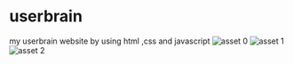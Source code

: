 # userbrain
my userbrain website by using html ,css and javascript
![asset 0](https://user-images.githubusercontent.com/119964722/208293305-1595647d-5eb8-408b-8627-becb61f6452a.png)
![asset 1](https://user-images.githubusercontent.com/119964722/208293367-71510f92-7899-42fa-836d-8a3e41e428c6.png)
![asset 2](https://user-images.githubusercontent.com/119964722/208293394-e2c1f1a9-3dae-4b12-b963-66e108b5d9cb.png)
